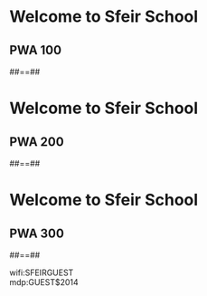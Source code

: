 <!-- .slide: class="first-slide" sfeir-level="1" sfeir-techno="pwa" -->

# **Welcome to Sfeir School**
## **PWA 100**

##==##

<!-- .slide: class="first-slide first-red" sfeir-level="2" sfeir-techno="pwa" -->

# **Welcome to Sfeir School**
## **PWA 200**

##==##

<!-- .slide: class="first-slide first-pink" sfeir-level="3" sfeir-techno="pwa" -->

# **Welcome to Sfeir School**
## **PWA 300**

##==##

<!-- .slide: class="school-presentation" -->

<div class="wifi">
    <span class="key">wifi:</span><span>SFEIRGUEST</span><br>
    <span class="key">mdp:</span><span>GUEST$2014</span>
</div>